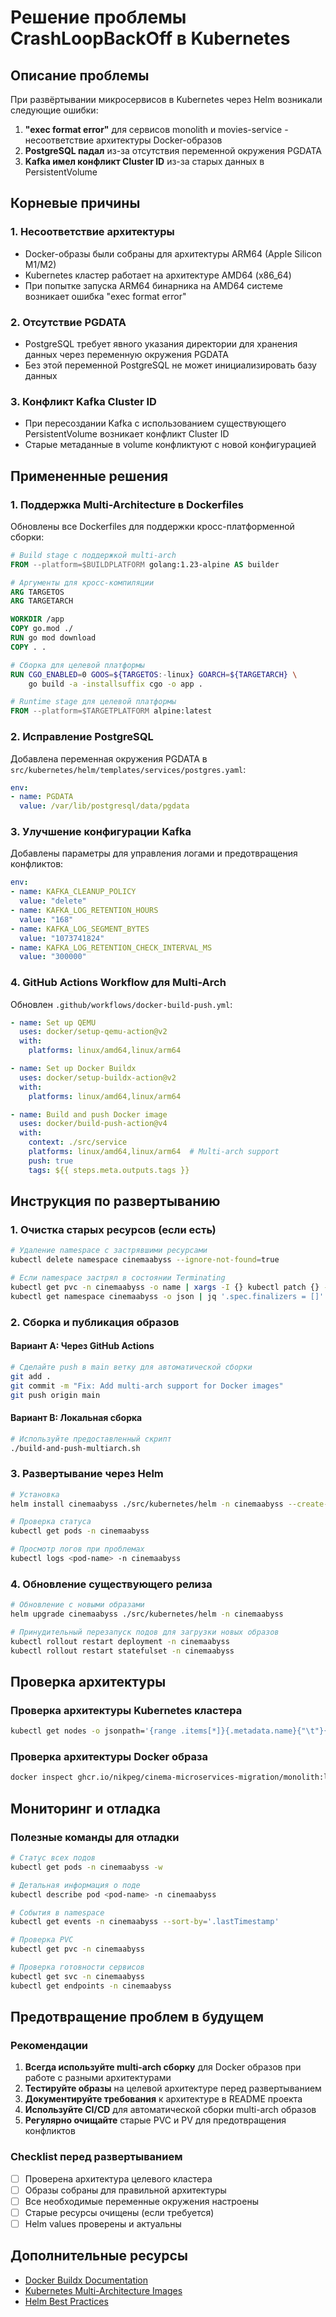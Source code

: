 # Решение проблемы CrashLoopBackOff в Kubernetes

## Описание проблемы

При развёртывании микросервисов в Kubernetes через Helm возникали следующие ошибки:

1. **"exec format error"** для сервисов monolith и movies-service - несоответствие архитектуры Docker-образов
2. **PostgreSQL падал** из-за отсутствия переменной окружения PGDATA
3. **Kafka имел конфликт Cluster ID** из-за старых данных в PersistentVolume

## Корневые причины

### 1. Несоответствие архитектуры
- Docker-образы были собраны для архитектуры ARM64 (Apple Silicon M1/M2)
- Kubernetes кластер работает на архитектуре AMD64 (x86_64)
- При попытке запуска ARM64 бинарника на AMD64 системе возникает ошибка "exec format error"

### 2. Отсутствие PGDATA
- PostgreSQL требует явного указания директории для хранения данных через переменную окружения PGDATA
- Без этой переменной PostgreSQL не может инициализировать базу данных

### 3. Конфликт Kafka Cluster ID
- При пересоздании Kafka с использованием существующего PersistentVolume возникает конфликт Cluster ID
- Старые метаданные в volume конфликтуют с новой конфигурацией

## Примененные решения

### 1. Поддержка Multi-Architecture в Dockerfiles

Обновлены все Dockerfiles для поддержки кросс-платформенной сборки:

```dockerfile
# Build stage с поддержкой multi-arch
FROM --platform=$BUILDPLATFORM golang:1.23-alpine AS builder

# Аргументы для кросс-компиляции
ARG TARGETOS
ARG TARGETARCH

WORKDIR /app
COPY go.mod ./
RUN go mod download
COPY . .

# Сборка для целевой платформы
RUN CGO_ENABLED=0 GOOS=${TARGETOS:-linux} GOARCH=${TARGETARCH} \
    go build -a -installsuffix cgo -o app .

# Runtime stage для целевой платформы
FROM --platform=$TARGETPLATFORM alpine:latest
```

### 2. Исправление PostgreSQL

Добавлена переменная окружения PGDATA в `src/kubernetes/helm/templates/services/postgres.yaml`:

```yaml
env:
- name: PGDATA
  value: /var/lib/postgresql/data/pgdata
```

### 3. Улучшение конфигурации Kafka

Добавлены параметры для управления логами и предотвращения конфликтов:

```yaml
env:
- name: KAFKA_CLEANUP_POLICY
  value: "delete"
- name: KAFKA_LOG_RETENTION_HOURS
  value: "168"
- name: KAFKA_LOG_SEGMENT_BYTES
  value: "1073741824"
- name: KAFKA_LOG_RETENTION_CHECK_INTERVAL_MS
  value: "300000"
```

### 4. GitHub Actions Workflow для Multi-Arch

Обновлен `.github/workflows/docker-build-push.yml`:

```yaml
- name: Set up QEMU
  uses: docker/setup-qemu-action@v2
  with:
    platforms: linux/amd64,linux/arm64

- name: Set up Docker Buildx
  uses: docker/setup-buildx-action@v2
  with:
    platforms: linux/amd64,linux/arm64

- name: Build and push Docker image
  uses: docker/build-push-action@v4
  with:
    context: ./src/service
    platforms: linux/amd64,linux/arm64  # Multi-arch support
    push: true
    tags: ${{ steps.meta.outputs.tags }}
```

## Инструкция по развертыванию

### 1. Очистка старых ресурсов (если есть)

```bash
# Удаление namespace с застрявшими ресурсами
kubectl delete namespace cinemaabyss --ignore-not-found=true

# Если namespace застрял в состоянии Terminating
kubectl get pvc -n cinemaabyss -o name | xargs -I {} kubectl patch {} -n cinemaabyss -p '{"metadata":{"finalizers":null}}'
kubectl get namespace cinemaabyss -o json | jq '.spec.finalizers = []' | kubectl replace --raw "/api/v1/namespaces/cinemaabyss/finalize" -f -
```

### 2. Сборка и публикация образов

#### Вариант A: Через GitHub Actions
```bash
# Сделайте push в main ветку для автоматической сборки
git add .
git commit -m "Fix: Add multi-arch support for Docker images"
git push origin main
```

#### Вариант B: Локальная сборка
```bash
# Используйте предоставленный скрипт
./build-and-push-multiarch.sh
```

### 3. Развертывание через Helm

```bash
# Установка
helm install cinemaabyss ./src/kubernetes/helm -n cinemaabyss --create-namespace

# Проверка статуса
kubectl get pods -n cinemaabyss

# Просмотр логов при проблемах
kubectl logs <pod-name> -n cinemaabyss
```

### 4. Обновление существующего релиза

```bash
# Обновление с новыми образами
helm upgrade cinemaabyss ./src/kubernetes/helm -n cinemaabyss

# Принудительный перезапуск подов для загрузки новых образов
kubectl rollout restart deployment -n cinemaabyss
kubectl rollout restart statefulset -n cinemaabyss
```

## Проверка архитектуры

### Проверка архитектуры Kubernetes кластера
```bash
kubectl get nodes -o jsonpath='{range .items[*]}{.metadata.name}{"\t"}{.status.nodeInfo.architecture}{"\n"}{end}'
```

### Проверка архитектуры Docker образа
```bash
docker inspect ghcr.io/nikpeg/cinema-microservices-migration/monolith:latest | jq '.[0].Architecture'
```

## Мониторинг и отладка

### Полезные команды для отладки

```bash
# Статус всех подов
kubectl get pods -n cinemaabyss -w

# Детальная информация о поде
kubectl describe pod <pod-name> -n cinemaabyss

# События в namespace
kubectl get events -n cinemaabyss --sort-by='.lastTimestamp'

# Проверка PVC
kubectl get pvc -n cinemaabyss

# Проверка готовности сервисов
kubectl get svc -n cinemaabyss
kubectl get endpoints -n cinemaabyss
```

## Предотвращение проблем в будущем

### Рекомендации

1. **Всегда используйте multi-arch сборку** для Docker образов при работе с разными архитектурами
2. **Тестируйте образы** на целевой архитектуре перед развертыванием
3. **Документируйте требования** к архитектуре в README проекта
4. **Используйте CI/CD** для автоматической сборки multi-arch образов
5. **Регулярно очищайте** старые PVC и PV для предотвращения конфликтов

### Checklist перед развертыванием

- [ ] Проверена архитектура целевого кластера
- [ ] Образы собраны для правильной архитектуры
- [ ] Все необходимые переменные окружения настроены
- [ ] Старые ресурсы очищены (если требуется)
- [ ] Helm values проверены и актуальны

## Дополнительные ресурсы

- [Docker Buildx Documentation](https://docs.docker.com/buildx/working-with-buildx/)
- [Kubernetes Multi-Architecture Images](https://kubernetes.io/docs/concepts/containers/images/#multi-architecture-images)
- [Helm Best Practices](https://helm.sh/docs/chart_best_practices/)
